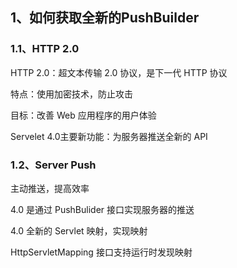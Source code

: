 ## 1、如何获取全新的PushBuilder

### 1.1、HTTP 2.0

HTTP 2.0：超文本传输 2.0 协议，是下一代 HTTP 协议

特点：使用加密技术，防止攻击

目标：改善 Web 应用程序的用户体验

Servelet 4.0主要新功能：为服务器推送全新的 API



### 1.2、Server Push

主动推送，提高效率

4.0 是通过 PushBulider 接口实现服务器的推送

4.0 全新的 Servlet 映射，实现映射

HttpServletMapping 接口支持运行时发现映射